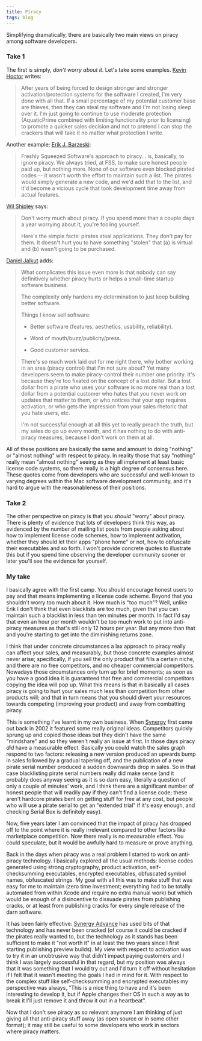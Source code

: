 ```yaml
---
title: Piracy
tags: blog
---
```


Simplifying dramatically, there are basically two main views on piracy among software developers.


### Take 1

The first is simply, *don't worry about it*. Let's take some examples. [Kevin Hoctor](http://nothirst.com/) writes:

> After years of being forced to design stronger and stronger activation/protection systems for the software I created, I'm very done with all that. If a small percentage of my potential customer base are thieves, then they can steal my software and I'm not losing sleep over it. I'm just going to continue to use moderate protection (AquaticPrime combined with limiting functionality prior to licensing) to promote a quicker sales decision and not to pretend I can stop the crackers that will take it no matter what protection I write.

Another example; [Erik J. Barzeski](http://nslog.com/2005/06/26/qotd_piracy):

> Freshly Squeezed Software's approach to piracy... is, basically, to ignore piracy. We always tried, at FSS, to make sure honest people paid up, but nothing more. None of our software even blocked pirated codes -- it wasn't worth the effort to maintain such a list. The pirates would simply generate a new code, and we'd add that to the list, and it'd become a vicious cycle that took development time away from actual features.





[Wil Shipley](http://wilshipley.com/blog/2005/06/piracy.html) says:

> Don't worry much about piracy. If you spend more than a couple days a year worrying about it, you're fooling yourself.
>
> Here's the simple facts: pirates steal applications. They don't pay for them. It doesn't hurt you to have something "stolen" that (a) is virtual and (b) wasn't going to be purchased.

[Daniel Jalkut](http://www.red-sweater.com/) adds:

> What complicates this issue even more is that nobody can say definitively whether piracy hurts or helps a small-time startup software business.
>
> The complexity only hardens my determination to just keep building better software.
>
> Things I know sell software:
>
> - Better software (features, aesthetics, usability, reliability).
>
> - Word of mouth/buzz/publicity/press.
>
> - Good customer service.
>
> There's so much work laid out for me right there, why bother working in an area (piracy control) that I'm not sure about? Yet many developers seem to make piracy-control their number one priority. It's because they're too fixated on the concept of a lost dollar. But a lost dollar from a pirate who uses your software is no more real than a lost dollar from a potential customer who hates that you never work on updates that matter to them, or who notices that your app requires activation, or who gets the impression from your sales rhetoric that you hate users, etc.
>
> I'm not successful enough at all this yet to really preach the truth, but my sales do go up every month, and it has nothing to do with anti-piracy measures, because I don't work on them at all.

All of these positions are basically the same and amount to doing "nothing" or "almost nothing" with respect to piracy. In reality those that say "nothing" really mean "almost nothing" seeing as they all implement at least basic license code systems, so there really is a high degree of consensus here. These quotes come from developers who are successful and well-known to varying degrees within the Mac software development community, and it's hard to argue with the reasonableness of their positions.

### Take 2

The other perspective on piracy is that you *should* "worry" about piracy. There is plenty of evidence that lots of developers think this way, as evidenced by the number of mailing list posts from people asking about how to implement license code schemes, how to implement activation, whether they should let their apps "phone home" or not, how to obfuscate their executables and so forth. I won't provide concrete quotes to illustrate this but if you spend time observing the developer community sooner or later you'll see the evidence for yourself.

### My take

I basically agree with the first camp. You should encourage honest users to pay and that means implementing a license code scheme. Beyond that you shouldn't worry too much about it. How much is "too much"? Well, unlike Erik I don't think that even blacklists are too much, given that you can maintain such a blacklist in less than ten minutes per month. In fact I'd say that even an hour per month wouldn't be too much work to put into anti-piracy measures as that's still only 12 hours per year. But any more than that and you're starting to get into the diminishing returns zone.

I think that under concrete circumstances a lax approach to piracy really can affect your sales, and measurably, but those concrete examples almost never arise; specifically, if you sell the only product that fills a certain niche, and there are no free competitors, and no cheaper commercial competitors. Nowadays those circumstances only turn up for brief moments; as soon as you have a good idea it is guaranteed that free and commercial competitors copying the idea will pop up. What this means is that in basically all cases piracy is going to hurt your sales much less than competition from other products will; and that in turn means that you should divert your resources towards competing (improving your product) and away from combatting piracy.

This is something I've learnt in my own business. When [Synergy](http://synergy.wincent.com/) first came out back in 2002 it featured some really original ideas. Competitors quickly sprung up and copied those ideas but they didn't have the same "mindshare" and so they weren't really an issue at first. In those days piracy *did* have a measurable effect. Basically you could watch the sales graph respond to two factors: releasing a new version produced an upwards bump in sales followed by a gradual tapering off, and the publication of a new pirate serial number produced a sudden downwards drop in sales. So in that case blacklisting pirate serial numbers really did make sense (and it probably does anyway seeing as it is so darn easy, literally a question of only a couple of minutes' work, and I think there are a significant number of honest people that will readily pay if they can't find a license code; these aren't hardcore pirates bent on getting stuff for free at any cost, but people who will use a pirate serial to get an "extended trial" if it's easy enough, and checking Serial Box is definitely easy).

Now, five years later I am convinced that the impact of piracy has dropped off to the point where it is really irrelevant compared to other factors like marketplace competition. Now there really is no measurable effect. You could speculate, but it would be awfully hard to measure or prove anything.

Back in the days when piracy was a real problem I started to work on anti-piracy technology. I basically explored all the usual methods: license codes generated using strong cryptography, product activation, self-checksumming executables, encrypted executables, obfuscated symbol names, obfuscated strings. My goal with all this was to make stuff that was easy for me to maintain (zero time investment; everything had to be totally automated from within Xcode and require no extra manual work) but which would be enough of a disincentive to dissuade pirates from publishing cracks, or at least from publishing cracks for every single release of the darn software.

It has been fairly effective: [Synergy Advance](http://advance.wincent.com/) has used bits of that technology and has never been cracked (of course it could be cracked if the pirates really wanted to, but the technology as it stands has been sufficient to make it "not worth it" in at least the two years since I first starting publishing preview builds). My view with respect to activation was to try it in an unobtrusive way that didn't impact paying customers and I think I was largely successful in that regard, but my position was always that it was something that I would try out and I'd turn it off without hesitation if I felt that it wasn't meeting the goals I had in mind for it. With respect to the complex stuff like self-checksumming and encrypted executables my perspective was always, "This is a nice thing to have and it's been interesting to develop it, but if Apple changes their OS in such a way as to break it I'll just remove it and throw it out in a heartbeat".

Now that I don't see piracy as so relevant anymore I am thinking of just giving all that anti-piracy stuff away (as open source or in some other format); it may still be useful to some developers who work in sectors where piracy matters.
